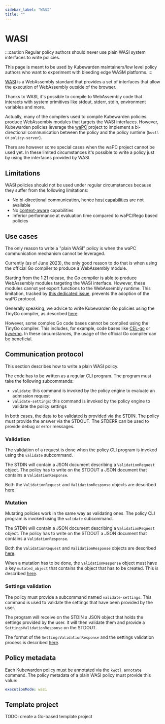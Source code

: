 ```yaml
---
sidebar_label: "WASI"
title: ""
---
```


# WASI

:::caution
Regular policy authors should never use plain WASI system interfaces
to write policies.

This page is meant to be used by Kubewarden maintainers/low level
policy authors who want to experiment with bleeding edge WASM platforms.
:::

[WASI](https://wasi.dev/) is a WebAssembly standard that provides a set of
interfaces that allow the execution of WebAssembly outside of the browser.

Thanks to WASI, it's possible to compile to WebAssembly code that interacts
with system primitives like stdout, stderr, stdin, environment variables and
more.

Actually, many of the compilers used to compile Kubewarden policies
produce WebAssembly modules that targets the WASI interfaces.
However, Kubewarden policies leverage the [waPC](https://github.com/wapc)
project to implement a bi-directional communication between the
policy and the policy runtime (`kwctl` or `policy-server`).

There are however some special cases when the waPC project cannot be
used yet. In these limited circumstances it's possible to write a policy
just by using the interfaces provided by WASI.

## Limitations

WASI policies should not be used under regular circumstances because
they suffer from the following limitations:

* No bi-directional communication, hence
  [host capabilities](./spec/host-capabilities/01-intro-host-capabilities.md)
  are not available
* No [context-aware](../explanations/context-aware-policies.md) capabilities
* Inferior performance at evaluation time compared to waPC/Rego based policies

## Use cases

The only reason to write a "plain WASI" policy is when the waPC communication
mechanism cannot be leveraged.

Currently (as of June 2023), the only good reason to do that is when using the
official Go compiler to produce a WebAssembly module.

Starting from the 1.21 release, the Go compiler is able to produce WebAssembly
modules targeting the WASI interface. However, these modules cannot yet
export functions to the WebAssembly runtime. This limitation, tracked by
[this dedicated issue](https://github.com/golang/go/issues/42372), prevents
the adoption of the waPC protocol.

Generally speaking, we advice to write Kubewarden Go policies using the TinyGo
compiler, as described [here](./go/01-intro-go.md).

However, some complex Go code bases cannot be compiled using the TinyGo compiler.
This includes, for example, code bases like [CEL-go](https://github.com/google/cel-go)
or [kyverno](https://github.com/kyverno/kyverno/). In these circumstances, the
usage of the official Go compiler can be beneficial.

## Communication protocol

This section describes how to write a plain WASI policy.

The code has to be written as a regular CLI program. The program must take
the following subcommands:

* `validate`: this command is invoked by the policy engine to evaluate
  an admission request
* `validate-settings`: this command is invoked by the policy engine to
  validate the policy settings

In both cases, the data to be validated is provided via the STDIN. The policy
must provide the answer via the STDOUT.
The STDERR can be used to provide debug or error messages.

### Validation

The validation of a request is done when the policy CLI program is invoked using
the `validate` subcommand.

The STDIN will contain a JSON document describing a `ValidationRequest` object.
The policy has to write on the STDOUT a JSON document that contains a
`ValidationResponse`.

Both the `ValidationRequest` and `ValidationResponse` objects are described
[here](./spec/03-validating-policies.md).

### Mutation

Mutating policies work in the same way as validating ones. The policy CLI program
is invoked using the `validate` subcommand.

The STDIN will contain a JSON document describing a `ValidationRequest` object.
The policy has to write on the STDOUT a JSON document that contains a `ValidationResponse`.

Both the `ValidationRequest` and `ValidationResponse` objects are described
[here](./spec/03-validating-policies.md).

When a mutation has to be done, the `ValidationResponse` object must have a
key `mutated_object` that contains the object that has to be created.
This is described [here](./spec/04-mutating-policies.md).

### Settings validation

The policy must provide a subcommand named `validate-settings`. This command
is used to validate the settings that have been provided by the user.

The program will receive on the STDIN a JSON object that holds the settings
provided by the user.
It will then validate them and provide a `SettingsValidationResponse` on the
STDOUT.

The format of the `SettingsValidationResponse` and the settings validation
process is described [here](./spec/02-settings.md).

## Policy metadata

Each Kubewarden policy must be annotated via the `kwctl annotate` command.
The policy metadata of a plain WASI policy must provide this value:

```yaml
executionMode: wasi
```

## Template project

TODO: create a Go-based template project

